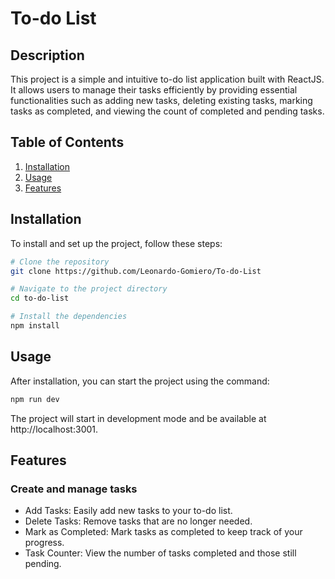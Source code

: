 # To-do List

## Description
This project is a simple and intuitive to-do list application built with ReactJS. It allows users to manage their tasks efficiently by providing essential functionalities such as adding new tasks, deleting existing tasks, marking tasks as completed, and viewing the count of completed and pending tasks.

## Table of Contents
1. [Installation](#installation)
2. [Usage](#usage)
3. [Features](#features)

## Installation
To install and set up the project, follow these steps:

```bash
# Clone the repository
git clone https://github.com/Leonardo-Gomiero/To-do-List

# Navigate to the project directory
cd to-do-list

# Install the dependencies
npm install
```
## Usage

After installation, you can start the project using the command:

```bash
npm run dev
```
The project will start in development mode and be available at http://localhost:3001.

## Features

### Create and manage tasks

- Add Tasks: Easily add new tasks to your to-do list.
- Delete Tasks: Remove tasks that are no longer needed.
- Mark as Completed: Mark tasks as completed to keep track of your progress.
- Task Counter: View the number of tasks completed and those still pending.

